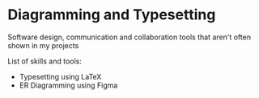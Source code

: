 # Diagramming and Typesetting
Software design, communication and collaboration tools that aren't often shown in my projects

List of skills and tools:
- Typesetting using LaTeX
- ER Diagramming using Figma
